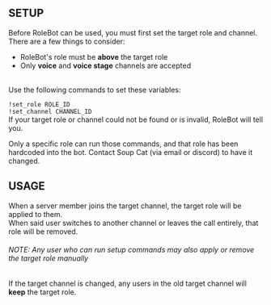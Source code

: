 ## SETUP

Before RoleBot can be used, you must first set the target role and channel. There are a few things to consider:<br />
- RoleBot's role must be **above** the target role
- Only **voice** and **voice stage** channels are accepted
<br />
Use the following commands to set these variables:

`!set_role ROLE_ID` <br />
`!set_channel CHANNEL_ID` <br />
If your target role or channel could not be found or is invalid, RoleBot will tell you.

Only a specific role can run those commands, and that role has been hardcoded into the bot. Contact Soup Cat (via email or discord) to have it changed.


## USAGE

When a server member joins the target channel, the target role will be applied to them. <br />
When said user switches to another channel or leaves the call entirely, that role will be removed. <br />
<h6> NOTE: Any user who can run setup commands may also apply or remove the target role manually </h6>

If the target channel is changed, any users in the old target channel will **keep** the target role.
